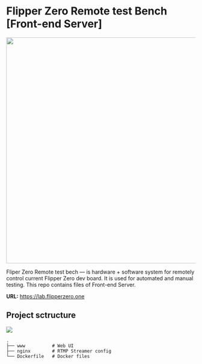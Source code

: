 # Flipper Zero Remote test Bench [Front-end Server]

<img width="600" src="https://habrastorage.org/webt/m_/vo/0w/m_vo0wi0ahy6hsnzqkfig8ywimg.jpeg" />

Fliper Zero Remote test bech — is hardware + software system for remotely control current Flipper Zero dev board. It is used for automated and manual testing. This repo contains files of Front-end Server.  

**URL:** https://lab.flipperzero.one  

## Project sctructure 
![](https://habrastorage.org/webt/ql/y9/af/qly9afe06nbwyysdgpdzgntkepk.png)

```
.
├── www          # Web UI
├── nginx        # RTMP Streamer config
└── Dockerfile   # Docker files
```


